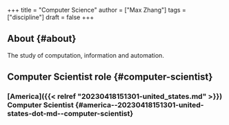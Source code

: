 +++
title = "Computer Science"
author = ["Max Zhang"]
tags = ["discipline"]
draft = false
+++

## About {#about}

The study of computation, information and automation.


## Computer Scientist <span class="tag"><span class="role">role</span></span> {#computer-scientist}


### [America]({{< relref "20230418151301-united_states.md" >}}) Computer Scientist {#america--20230418151301-united-states-dot-md--computer-scientist}
